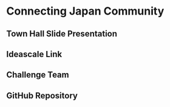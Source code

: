 # Connecting Japan Community

## Town Hall Slide Presentation


## Ideascale Link


## Challenge Team


## GitHub Repository


